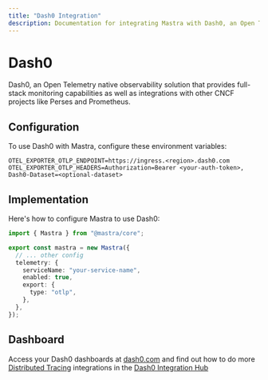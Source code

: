 ```yaml
---
title: "Dash0 Integration"
description: Documentation for integrating Mastra with Dash0, an Open Telemetry native observability solution.
---
```


# Dash0

Dash0, an Open Telemetry native observability solution that provides full-stack monitoring capabilities as well as integrations with other CNCF projects like Perses and Prometheus.

## Configuration

To use Dash0 with Mastra, configure these environment variables:

```env
OTEL_EXPORTER_OTLP_ENDPOINT=https://ingress.<region>.dash0.com
OTEL_EXPORTER_OTLP_HEADERS=Authorization=Bearer <your-auth-token>, Dash0-Dataset=<optional-dataset>
```

## Implementation

Here's how to configure Mastra to use Dash0:

```typescript
import { Mastra } from "@mastra/core";

export const mastra = new Mastra({
  // ... other config
  telemetry: {
    serviceName: "your-service-name",
    enabled: true,
    export: {
      type: "otlp",
    },
  },
});
```

## Dashboard

Access your Dash0 dashboards at [dash0.com](https://www.dash0.com/) and find out how to do more [Distributed Tracing](https://www.dash0.com/distributed-tracing) integrations in the [Dash0 Integration Hub](https://www.dash0.com/hub/integrations)
